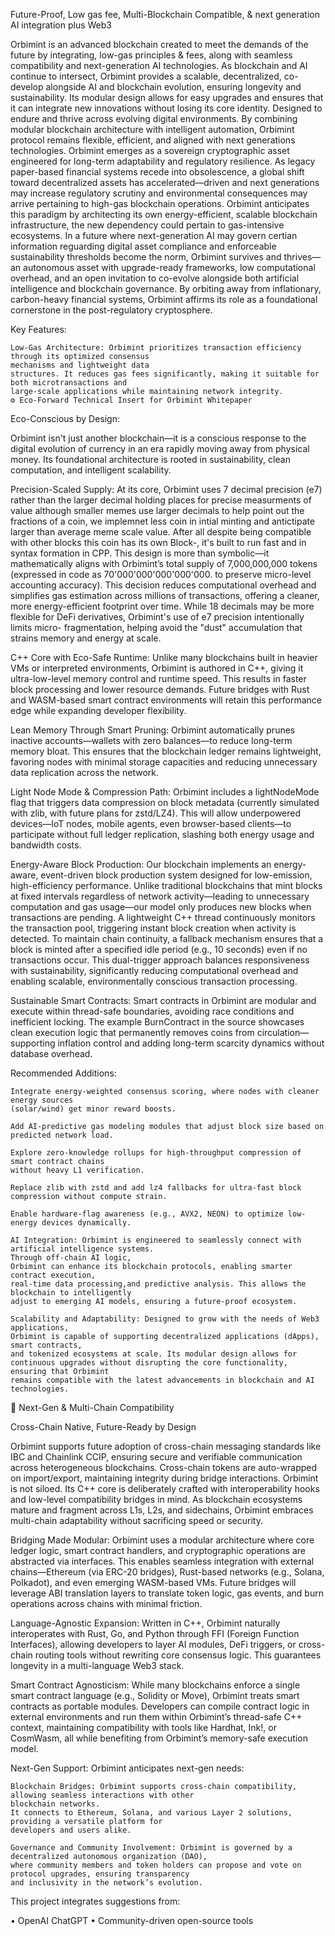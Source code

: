 Future-Proof, Low gas fee, Multi-Blockchain  Compatible, & next generation AI integration plus Web3 

Orbimint is an advanced blockchain created to meet the demands of the future by integrating, low-gas principles & fees, 
along with seamless compatibility and next-generation AI technologies. As blockchain and AI continue to intersect, Orbimint provides a scalable, 
decentralized, co-develop alongside AI and blockchain evolution, ensuring longevity and sustainability. Its modular design
allows for easy upgrades and ensures that it can integrate new innovations without losing its core identity.
Designed to endure and thrive across evolving digital environments. By combining modular blockchain architecture
with intelligent automation, Orbimint protocol remains flexible, efficient, and aligned with next generations technologies.
Orbimint emerges as a sovereign cryptographic asset engineered for long-term adaptability and regulatory resilience.
As legacy paper-based financial systems recede into obsolescence, a global shift
toward decentralized assets has accelerated—driven and next generations may increase regulatory scrutiny and environmental 
consequences may arrive pertaining to high-gas blockchain operations. Orbimint anticipates this paradigm by architecting its own energy-efficient, 
scalable blockchain infrastructure, the new dependency could pertain to gas-intensive ecosystems. In a future where next-generation AI
may govern certian information reguarding digital asset compliance and enforceable sustainability thresholds become the norm, 
Orbimint survives and thrives—an autonomous asset with upgrade-ready frameworks, low computational overhead, and an open invitation to co-evolve
alongside both artificial intelligence and blockchain governance. By orbiting away from inflationary, 
carbon-heavy financial systems, Orbimint affirms its role as a foundational cornerstone
in the post-regulatory cryptosphere.

Key Features:

    Low-Gas Architecture: Orbimint prioritizes transaction efficiency through its optimized consensus 
    mechanisms and lightweight data
    structures. It reduces gas fees significantly, making it suitable for both microtransactions and 
    large-scale applications while maintaining network integrity.
    ⚙️ Eco-Forward Technical Insert for Orbimint Whitepaper

Eco-Conscious by Design:

Orbimint isn't just another blockchain—it is a conscious response to the digital evolution of currency in an era 
rapidly moving away from physical money. Its foundational architecture is rooted in sustainability, clean computation, 
and intelligent scalability.

Precision-Scaled Supply:
At its core, Orbimint uses 7 decimal precision (e7) rather than the larger decimal holding places for precise measurments of
value although smaller memes use larger decimals to help point out the fractions of a 
coin, we implemnet less coin in intial minting and antictipate larger than average meme scale value. After all despite being 
compatible with other blocks this coin has its own Block-, it's built to run fast and in syntax formation in CPP.
This design is more than symbolic—it mathematically aligns with Orbimint’s total supply of 7,000,000,000 tokens (expressed in 
code as 70'000'000'000'000'000. to preserve micro-level accounting accuracy). This decision reduces computational overhead and 
simplifies gas estimation across millions of transactions, offering a cleaner, more energy-efficient footprint over time. 
While 18 decimals may be more flexible for DeFi derivatives, Orbimint's use of e7 precision intentionally limits micro-
fragmentation, helping avoid the "dust" accumulation that strains memory and energy at scale.

C++ Core with Eco-Safe Runtime:
Unlike many blockchains built in heavier VMs or interpreted environments, Orbimint is authored in C++, 
giving it ultra-low-level memory control and runtime speed. This results in faster block processing and lower 
resource demands. Future bridges with Rust and WASM-based smart contract environments will retain this performance
edge while expanding developer flexibility.

Lean Memory Through Smart Pruning:
Orbimint automatically prunes inactive accounts—wallets with zero balances—to reduce long-term memory bloat. 
This ensures that the blockchain ledger remains lightweight, favoring nodes with minimal storage capacities 
and reducing unnecessary data replication across the network.

Light Node Mode & Compression Path:
Orbimint includes a lightNodeMode flag that triggers data compression on block metadata (currently 
simulated with zlib, with future plans for zstd/LZ4). This will allow underpowered devices—IoT nodes, 
mobile agents, even browser-based clients—to participate without full ledger replication, slashing both energy usage 
and bandwidth costs.

Energy-Aware Block Production:
Our blockchain implements an energy-aware, event-driven block production system designed for low-emission, high-efficiency performance. Unlike traditional blockchains that mint blocks at fixed intervals regardless of network activity—leading to unnecessary computation and gas usage—our model only produces new blocks when transactions are pending. A lightweight C++ thread continuously monitors the transaction pool, triggering instant block creation when activity is detected. To maintain chain continuity, a fallback mechanism ensures that a block is minted after a specified idle period (e.g., 10 seconds) even if no transactions occur. This dual-trigger approach balances responsiveness with sustainability, significantly reducing computational overhead and enabling scalable, environmentally conscious transaction processing.

Sustainable Smart Contracts:
Smart contracts in Orbimint are modular and execute within thread-safe boundaries, avoiding race conditions and 
inefficient locking. The example BurnContract in the source showcases clean execution logic that permanently
removes coins from circulation—supporting inflation control and adding long-term scarcity dynamics without database overhead.

Recommended Additions:

    Integrate energy-weighted consensus scoring, where nodes with cleaner energy sources 
    (solar/wind) get minor reward boosts.

    Add AI-predictive gas modeling modules that adjust block size based on predicted network load.

    Explore zero-knowledge rollups for high-throughput compression of smart contract chains
    without heavy L1 verification.

    Replace zlib with zstd and add lz4 fallbacks for ultra-fast block compression without compute strain.

    Enable hardware-flag awareness (e.g., AVX2, NEON) to optimize low-energy devices dynamically.

    AI Integration: Orbimint is engineered to seamlessly connect with artificial intelligence systems. 
    Through off-chain AI logic, 
    Orbimint can enhance its blockchain protocols, enabling smarter contract execution, 
    real-time data processing,and predictive analysis. This allows the blockchain to intelligently
    adjust to emerging AI models, ensuring a future-proof ecosystem.

    Scalability and Adaptability: Designed to grow with the needs of Web3 applications, 
    Orbimint is capable of supporting decentralized applications (dApps), smart contracts, 
    and tokenized ecosystems at scale. Its modular design allows for 
    continuous upgrades without disrupting the core functionality, ensuring that Orbimint
    remains compatible with the latest advancements in blockchain and AI technologies.

   🔄 Next-Gen & Multi-Chain Compatibility

Cross-Chain Native, Future-Ready by Design

Orbimint supports future adoption of cross-chain messaging standards like IBC and Chainlink CCIP, ensuring secure and verifiable communication across heterogeneous blockchains. Cross-chain tokens are auto-wrapped on import/export, maintaining integrity during bridge interactions.
Orbimint is not siloed. Its C++ core is deliberately crafted with interoperability hooks 
and low-level compatibility bridges in mind. As blockchain ecosystems mature and fragment
across L1s, L2s, and sidechains, Orbimint embraces multi-chain adaptability without sacrificing speed or security.

Bridging Made Modular:
Orbimint uses a modular architecture where core ledger logic, smart contract handlers, and 
cryptographic operations are abstracted via interfaces. This enables seamless integration 
with external chains—Ethereum (via ERC-20 bridges), Rust-based networks (e.g., Solana, Polkadot),
and even emerging WASM-based VMs. Future bridges will leverage ABI translation layers to translate token logic, 
gas events, and burn operations across chains with minimal friction.

Language-Agnostic Expansion:
Written in C++, Orbimint naturally interoperates with Rust, Go, and Python through FFI (Foreign Function Interfaces), 
allowing developers to layer AI modules, DeFi triggers, or cross-chain routing tools without rewriting core consensus logic. 
This guarantees longevity in a multi-language Web3 stack.

Smart Contract Agnosticism:
While many blockchains enforce a single smart contract language (e.g., Solidity or Move), Orbimint treats smart contracts
as portable modules. Developers can compile contract logic in external environments and run them within Orbimint’s
thread-safe C++ context, maintaining compatibility with tools like Hardhat, Ink!, or CosmWasm, all while benefiting 
from Orbimint’s memory-safe execution model.

Next-Gen Support:
Orbimint anticipates next-gen needs:

    Blockchain Bridges: Orbimint supports cross-chain compatibility, allowing seamless interactions with other 
    blockchain networks.
    It connects to Ethereum, Solana, and various Layer 2 solutions, providing a versatile platform for 
    developers and users alike.

    Governance and Community Involvement: Orbimint is governed by a decentralized autonomous organization (DAO),
    where community members and token holders can propose and vote on protocol upgrades, ensuring transparency 
    and inclusivity in the network’s evolution.
    
This project integrates suggestions from:

• OpenAI ChatGPT
• Community-driven open-source tools
